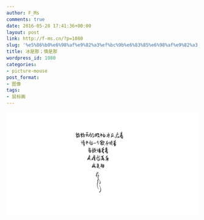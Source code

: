 ```yaml
---
author: F_Ms
comments: true
date: 2016-05-28 17:41:36+00:00
layout: post
link: http://f-ms.cn/?p=1080
slug: '%e5%86%b0%e6%98%af%e9%82%a3%ef%bc%9b%e6%83%85%e6%98%af%e9%82%a3'
title: 冰是那；情是那
wordpress_id: 1080
categories:
- picture-mouse
post_format:
- 图像
tags:
- 鼠标画
---
```


![纷纷雨的短袖凉风应着，情书的一个歌手听着，音频谱看着，疙瘩的满身，病是那_20160527](/img/post/wp/2016/05/纷纷雨的短袖凉风应着，情书的一个歌手听着，音频谱看着，疙瘩的满身，病是那_20160527.png)
